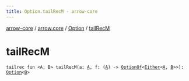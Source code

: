 ```yaml
---
title: Option.tailRecM - arrow-core
---
```


[arrow-core](../../index.html) / [arrow.core](../index.html) / [Option](index.html) / [tailRecM](./tail-rec-m.html)

# tailRecM

`tailrec fun <A, B> tailRecM(a: `[`A`](tail-rec-m.html#A)`, f: (`[`A`](tail-rec-m.html#A)`) -> `[`OptionOf`](../-option-of.html)`<`[`Either`](../-either/index.html)`<`[`A`](tail-rec-m.html#A)`, `[`B`](tail-rec-m.html#B)`>>): `[`Option`](index.html)`<`[`B`](tail-rec-m.html#B)`>`